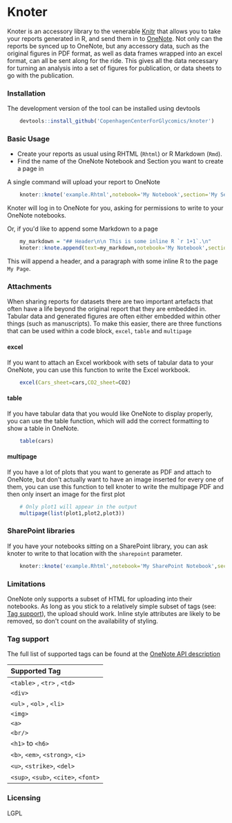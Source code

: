 # Knoter

Knoter is an accessory library to the venerable [Knitr](https://github.com/yihui/knitr) that allows you to take your reports generated in R, and send them in to [OneNote](http://www.onenote.com/). Not only can the reports be synced up to OneNote, but any accessory data, such as the original figures in PDF format, as well as data frames wrapped into an excel format, can all be sent along for the ride. This gives all the data necessary for turning an analysis into a set of figures for publication, or data sheets to go with the publication.

### Installation

The development version of the tool can be installed using devtools

```R
    devtools::install_github('CopenhagenCenterForGlycomics/knoter')
```

### Basic Usage

  - Create your reports as usual using RHTML (`Rhtml`) or R Markdown (`Rmd`).
  - Find the name of the OneNote Notebook and Section you want to create a page in

A single command will upload your report to OneNote

```R
    knoter::knote('example.Rhtml',notebook='My Notebook',section='My Section')
```

Knoter will log in to OneNote for you, asking for permissions to write to your OneNote notebooks.

Or, if you'd like to append some Markdown to a page

```R
    my_markdown = "## Header\n\n This is some inline R `r 1+1`.\n"
    knoter::knote.append(text=my_markdown,notebook='My Notebook',section='My Section',page='My Page')
```

This will append a header, and a paragraph with some inline R to the page `My Page`.

### Attachments

When sharing reports for datasets there are two important artefacts that often have a life beyond the
original report that they are embedded in. Tabular data and generated figures are often either embedded
within other things (such as manuscripts). To make this easier, there are three functions that can be
used within a code block, `excel`, `table` and `multipage`

#### excel

If you want to attach an Excel workbook with sets of tabular data to your OneNote, you can use this function
to write the Excel workbook.

```R
	excel(Cars_sheet=cars,CO2_sheet=CO2)
```

#### table

If you have tabular data that you would like OneNote to display properly, you can use the table function, which
will add the correct formatting to show a table in OneNote.

```R
	table(cars)
```

#### multipage

If you have a lot of plots that you want to generate as PDF and attach to OneNote, but don't actually want to
have an image inserted for every one of them, you can use this function to tell knoter to write the multipage PDF
and then only insert an image for the first plot

```R
	# Only plot1 will appear in the output
	multipage(list(plot1,plot2,plot3))
```


### SharePoint libraries

If you have your notebooks sitting on a SharePoint library, you can ask knoter to write to that location with the
`sharepoint` parameter.

```R
	knoter::knote('example.Rhtml',notebook='My SharePoint Notebook',section='My Section',sharepoint="https://hostname.sharepoint.com/sites/MySite")
```

### Limitations

OneNote only supports a subset of HTML for uploading into their notebooks. As long as you stick to a relatively simple subset of tags (see: [Tag support](#Tags)), the upload should work. Inline style attributes are likely to be removed, so don't count on the availability of styling.


### <a name="Tags"></a> Tag support

The full list of supported tags can be found at the [OneNote API description](https://msdn.microsoft.com/en-us/library/office/dn575442.aspx)

|  Supported Tag                       |
|:-------------------------------------|
| `<table>` , `<tr>` , `<td>`          |
| `<div>`                              |
| `<ul>` , `<ol>` , `<li>`             |
| `<img>`                              |
| `<a>`                                |
| `<br/>`                              |
| `<h1>` to `<h6>`                     |
| `<b>`, `<em>`, `<strong>`, `<i>`     |
| `<u>`, `<strike>`, `<del>`           |
| `<sup>`, `<sub>`, `<cite>`, `<font>` |


### Licensing

LGPL
